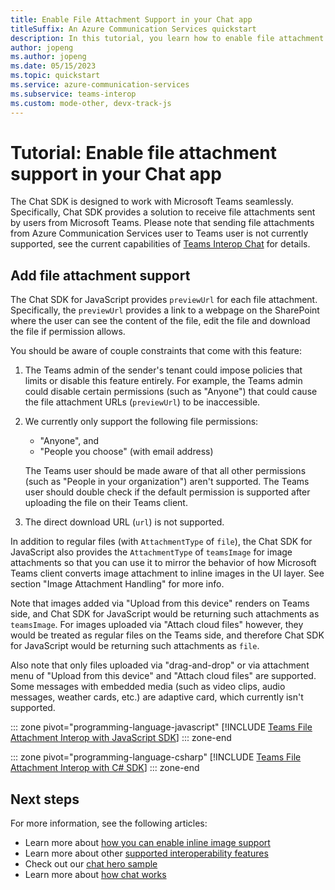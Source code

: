 ```yaml
---
title: Enable File Attachment Support in your Chat app
titleSuffix: An Azure Communication Services quickstart
description: In this tutorial, you learn how to enable file attachment interoperability with the Azure Communication Chat SDK
author: jopeng
ms.author: jopeng
ms.date: 05/15/2023
ms.topic: quickstart
ms.service: azure-communication-services
ms.subservice: teams-interop
ms.custom: mode-other, devx-track-js
---
```


# Tutorial: Enable file attachment support in your Chat app

The Chat SDK is designed to work with Microsoft Teams seamlessly. Specifically, Chat SDK provides a solution to receive file attachments sent by users from Microsoft Teams. Please note that sending file attachments from Azure Communication Services user to Teams user is not currently supported, see the current capabilities of [Teams Interop Chat](../../concepts/interop/guest/capabilities.md) for details.


## Add file attachment support

The Chat SDK for JavaScript provides `previewUrl` for each file attachment. Specifically, the `previewUrl` provides a link to a webpage on the SharePoint where the user can see the content of the file, edit the file and download the file if permission allows. 

You should be aware of couple constraints that come with this feature:

1. The Teams admin of the sender's tenant could impose policies that limits or disable this feature entirely. For example, the Teams admin could disable certain permissions (such as "Anyone") that could cause the file attachment URLs (`previewUrl`) to be inaccessible. 
2. We currently only support the following file permissions:
   - "Anyone", and
   - "People you choose" (with email address)

   The Teams user should be made aware of that all other permissions (such as "People in your organization") aren't supported. The Teams user should double check if the default permission is supported after uploading the file on their Teams client. 
3. The direct download URL (`url`) is not supported.

In addition to regular files (with `AttachmentType` of `file`), the Chat SDK for JavaScript also provides the `AttachmentType` of `teamsImage` for image attachments so that you can use it to mirror the behavior of how Microsoft Teams client converts image attachment to inline images in the UI layer. See section "Image Attachment Handling" for more info. 

Note that images added via "Upload from this device" renders on Teams side, and Chat SDK for JavaScript would be returning such attachments as `teamsImage`. For images uploaded via "Attach cloud files" however, they would be treated as regular files on the Teams side, and therefore Chat SDK for JavaScript would be returning such attachments as `file`.

Also note that only files uploaded via "drag-and-drop" or via attachment menu of "Upload from this device" and "Attach cloud files" are supported. Some messages with embedded media (such as video clips, audio messages, weather cards, etc.) are adaptive card, which currently isn't supported.


::: zone pivot="programming-language-javascript"
[!INCLUDE [Teams File Attachment Interop with JavaScript SDK](./includes/meeting-interop-features-file-attachment-javascript.md)] 
::: zone-end

::: zone pivot="programming-language-csharp" 
[!INCLUDE [Teams File Attachment Interop with C# SDK](./includes/meeting-interop-features-file-attachment-csharp.md)] 
::: zone-end


## Next steps

For more information, see the following articles:

- Learn more about [how you can enable inline image support](./meeting-interop-features-inline-image.md)
- Learn more about other [supported interoperability features](../../concepts/interop/guest/capabilities.md)
- Check out our [chat hero sample](../../samples/chat-hero-sample.md)
- Learn more about [how chat works](../../concepts/chat/concepts.md)
